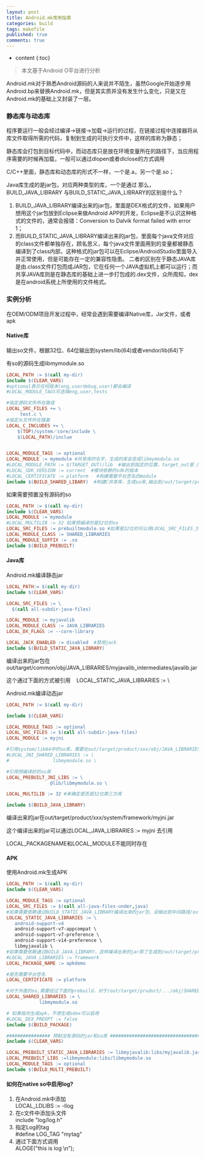 ```yaml
---
layout: post
title: Android.mk常用指南
categories: build
tags: makefile
published: true
comments: true
---
```

* content
{:toc}

> 本文基于Android O平台进行分析


Android.mk对于熟悉Android源码的人来说并不陌生，虽然Google开始逐步用Android.bp来替换Android.mk，但是其实质并没有发生什么变化，只是又在Android.mk的基础上又封装了一层。  







### 静态库与动态库
程序要运行一般会经过编译->链接->加载->运行的过程，在链接过程中连接器将从库文件取得所需的代码，复制到生成的可执行文件中，这样的库称为静态；

静态库会打包到目标代码中，而动态库只是放在环境变量所在的路径下，当应用程序需要的时候再加载，一般可以通过dlopen或者dlclose的方式调用

C/C++里面，静态库和动态库的形式不一样，一个是.a，另一个是.so；

Java库生成的是jar包，对应两种类型的库，一个是通过
那么，BUILD_JAVA_LIBRARY 与BUILD_STATIC_JAVA_LIBRARY的区别是什么？
1. BUILD_JAVA_LIBRARY编译出来的jar包，里面是DEX格式的文件，如果用户想用这个jar包放到Eclipse来做Android APP的开发，Eclipse是不认识这种格式的文件的，通常会报错：Conversion to Dalvik format failed with error 1；
2. 而BUILD_STATIC_JAVA_LIBRARY编译出来的jar包，里面每个java文件对应的class文件都单独存在，顾名思义，每个java文件里面用到的变量都被静态编译到了class内部，这种格式的jar包可以在Eclipse/AndroidStudio里面导入并正常使用，但是可能存在一定的兼容性隐患。
二者的区别在于静态JAVA库是由.class文件打包而成JAR包，它在任何一个JAVA虚拟机上都可以运行；而共享JAVA库则是在静态库的基础上进一步打包成的.dex文件，众所周知，dex是在android系统上所使用的文件格式。


### 实例分析
在OEM/ODM项目开发过程中，经常会遇到需要编译Native库，Jar文件，或者apk

#### Native库
输出so文件，根据32位、64位输出到system/lib(64)或者vendor/lib(64)下

有so的源码生成libmymodule.so
```makefile
LOCAL_PATH := $(call my-dir)
include $(CLEAR_VARS)
#optional表示任何版本(eng,userdebug,user)都会编译
#LOCAL_MODULE_TAGS可选择eng,user,tests

#指定源码文件所在路径
LOCAL_SRC_FILES += \
     test.c \
#指定头文件所在路基
LOCAL_C_INCLUDES += \
    $(TOP)/system／core/include \
    $(LOCAL_PATH)/inclue


LOCAL_MODULE_TAGS := optional
LOCAL_MODULE := mymodule #共享库的名字，生成的库会变成libmymodule.so
#LOCAL_MODULE_PATH := $(TARGET_OUT)/lib  #输出到指定的位置，target_out是 /system
#LOCAL_SDK_VERSION := current  #模块依赖的sdk的版本
#LOCAL_CERTIFICATE := platform   #构建需要平台签名的module
include $(BUILD_SHARED_LIBARY)  #构建C共享库，生成so库,输出到/out/target/product/../obj/SHARED_LIBRARIES/

```



如果需要预置没有源码的so
```makefile
LOCAL_PATH := $(call my-dir)
include $(CLEAR_VARS)
LOCAL_MODULE := mymodule
#LOCAL_MULTILIB := 32 如果预编译的是32位的so
LOCAL_SRC_FILES := prebuiltmodule.so #如果是32位的可以用LOCAL_SRC_FILES_32
LOCAL_MODULE_CLASS := SHARED_LIBRARIES
LOCAL_MODULE_SUFFIX := .so
include $(BUILD_PREBUILT)
```







#### Java库


Android.mk编译静态jar
```makefile
LOCAL_PATH:= $(call my-dir)
include $(CLEAR_VARS)

LOCAL_SRC_FILES := \
  $(call all-subdir-java-files)

LOCAL_MODULE := myjavalib
LOCAL_MODULE_CLASS := JAVA_LIBRARIES
LOCAL_DX_FLAGS := --core-library

LOCAL_JACK_ENABLED := disabled  #禁用jack
include $(BUILD_STATIC_JAVA_LIBRARY)
```
编译出来的jar包在
out/target/common/obj/JAVA_LIBRARIES/myjavalib_intermediates/javalib.jar

这个通过下面的方式被引用
   LOCAL_STATIC_JAVA_LIBRARIES := \


Android.mk编译动态jar
```makefile
LOCAL_PATH := $(call my-dir)

include $(CLEAR_VARS)

LOCAL_MODULE_TAGS := optional
LOCAL_SRC_FILES := $(call all-subdir-java-files)
LOCAL_MODULE := myjni

#引用system/lib64中的so库，需要在out/target/product/xxx/obj/JAVA_LIBRARIES有生成对应的so
#LOCAL_JNI_SHARED_LIBRARIES := \
#                libmymodule.so \

#引用预编译好的so库
LOCAL_PREBUILT_JNI_LIBS := \
                @lib/libmymodule.so \

LOCAL_MULTILIB := 32 #来确定是否是32位第三方库

include $(BUILD_JAVA_LIBRARY)
```
编译出来的jar在out/target/product/xxx/system/framework/myjni.jar  

这个编译出来的jar可以通过LOCAL_JAVA_LIBRARIES := myjni 去引用

LOCAL_PACKAGENAME和LOCAL_MODULE不能同时存在



#### APK
使用Android.mk生成APK

```makefile
LOCAL_PATH := $(call my-dir)
include $(CLEAR_VARS)

LOCAL_MODULE_TAGS := optional
LOCAL_SRC_FILES := $(call all-java-files-under,java)
#如果需要依赖通过BUILD_STATIC_JAVA_LIBRARY编译出来的jar包，会输出到中间路径/out/target/common/object/JAVA_LIBRARIES/的jar，可以直接在下面输入module名称
LOLCAL_STATIC_JAVA_LIBRARIES := \
   android-support-v4
   android-support-v7-appcompat \
   android-support-v7-preference \
   android-support-v14-preference \
   libmyjavalib \
#如果需要依赖通过BUILD_JAVA_LIBRARY，这样编译出来的jar除了生成到/out/target/product/xxx/object/JAVA_LIBRARIES/ 还会copy到/out/target/product/../system/framework/目录下，可以使用下面的变量去指定
#LOCAL_JAVA_LIBRARIES := framework
LOCAL_PACKAGE_NAME := apkdemo

#是否需要平台签名
LOCAL_CERTIFICATE := platform

#对于外面的so,需要经过下面的prebuild，对于/out/target/pruduct/.../obj/SHARED_LIBRARIES下面的，可以直接应用
LOCAL_SHARED_LIBRARIES := \
            libmymodule.so

# 如果指向生成apk，不想生成odex可以启用
#LOCAL_DEX_PREOPT := false
include $(BUILD_PACKAGE)

################ 预制没有源码的jar和so库 ##################################
include $(CLEAR_VARS)

LOCAL_PREBUILT_STATIC_JAVA_LIBRARIES := libmyjavalib:libs/myjavalib.jar
LOCAL_PREBUILT_LIBS :=libmymodule:libs/libmymodule.so
LOCAL_MODULE_TAGS := optional
include $(BUILD_MULTI_PREBUILT)
```




#### 如何在native so中启用log?
 1. 在Android.mk中添加  
    LOCAL_LDLIBS := -llog  
 2. 在c文件中添加头文件  
   include "log/log.h"  
 3. 指定Log的tag  
     #define LOG_TAG "mytag"  
 4. 通过下面方式调用  
    ALOGE("this is log \n");    
